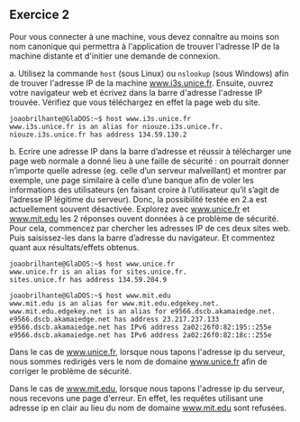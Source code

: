 ## Exercice 2
Pour vous connecter à une machine, vous devez connaître au moins son nom canonique qui
permettra à l'application de trouver l'adresse IP de la machine distante et d'initier
une demande de connexion.

a. Utilisez la commande `host` (sous Linux) ou `nslookup` (sous Windows) afin de trouver
l'adresse IP de la machine www.i3s.unice.fr. Ensuite, ouvrez votre navigateur web et
écrivez dans la barre d'adresse l'adresse IP trouvée. Vérifiez que vous téléchargez en
effet la page web du site.

	joaobrilhante@GlaDOS:~$ host www.i3s.unice.fr
	www.i3s.unice.fr is an alias for niouze.i3s.unice.fr.
	niouze.i3s.unice.fr has address 134.59.130.2

b. Ecrire une adresse IP dans la barre d’adresse et réussir à télécharger une page web
normale a donné lieu à une faille de sécurité : on pourrait donner n’importe quelle adresse
(eg. celle d’un serveur malveillant) et montrer par exemple, une page similaire à celle
d’une banque afin de voler les informations des utilisateurs (en faisant croire à l’utilisateur
qu’il s’agit de l’adresse IP légitime du serveur). Donc, la possibilité testée en 2.a est
actuellement souvent désactivée. Explorez avec www.unice.fr et www.mit.edu les 2 réponses 
ouvent données à ce problème de sécurité. Pour cela, commencez par chercher les adresses IP
de ces deux sites web. Puis saisissez-les dans la barre d’adresse du navigateur.
Et commentez quant aux résultats/effets obtenus.

	joaobrilhante@GlaDOS:~$ host www.unice.fr
	www.unice.fr is an alias for sites.unice.fr.
	sites.unice.fr has address 134.59.204.9

	joaobrilhante@GlaDOS:~$ host www.mit.edu
	www.mit.edu is an alias for www.mit.edu.edgekey.net.
	www.mit.edu.edgekey.net is an alias for e9566.dscb.akamaiedge.net.
	e9566.dscb.akamaiedge.net has address 23.217.237.133
	e9566.dscb.akamaiedge.net has IPv6 address 2a02:26f0:82:195::255e
	e9566.dscb.akamaiedge.net has IPv6 address 2a02:26f0:82:18c::255e

Dans le cas de www.unice.fr, lorsque nous tapons l'adresse ip du serveur, nous
sommes redirigés vers le nom de domaine www.unice.fr afin de corriger le problème
de sécurité.

Dans le cas de www.mit.edu, lorsque nous tapons l'adresse ip du serveur, nous
recevons une page d'erreur. En effet, les requêtes utilisant une adresse ip en
clair au lieu du nom de domaine www.mit.edu sont refusées.
